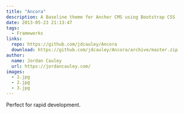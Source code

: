 ```yaml
---
title: "Ancora"
description: A Baseline theme for Anchor CMS using Bootstrap CSS
date: 2013-05-23 21:13:47
tags:
  - Frameworks
links:
  repo: https://github.com/jdcauley/Ancora
  download: https://github.com/jdcauley/Ancora/archive/master.zip
author:
  name: Jordan Cauley
  url: https://jordancauley.com/
images:
  - 1.jpg
  - 2.jpg
  - 3.jpg
---
```


Perfect for rapid development.
